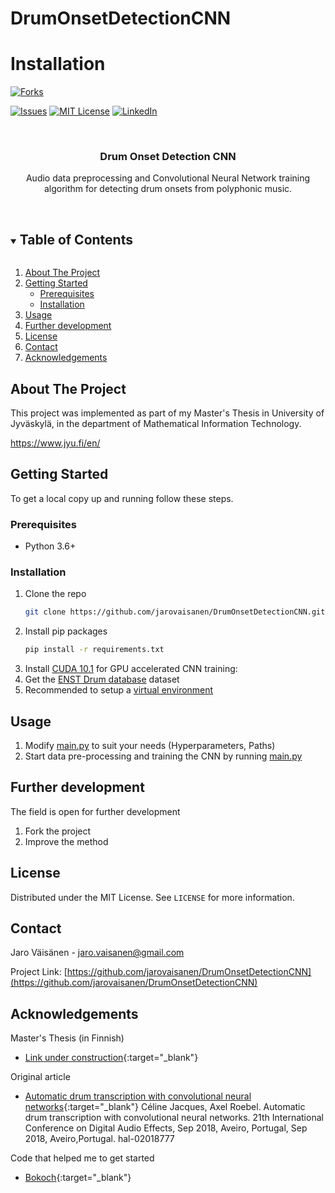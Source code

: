 # DrumOnsetDetectionCNN


# Installation

<!-- PROJECT SHIELDS -->
<!--
*** I'm using markdown "reference style" links for readability.
*** Reference links are enclosed in brackets [ ] instead of parentheses ( ).
*** See the bottom of this document for the declaration of the reference variables
*** for contributors-url, forks-url, etc. This is an optional, concise syntax you may use.
*** https://www.markdownguide.org/basic-syntax/#reference-style-links
-->
<!-- [![Contributors][contributors-shield]][contributors-url] -->
[![Forks][forks-shield]][forks-url]
<!-- [![Stargazers][stars-shield]][stars-url] -->
[![Issues][issues-shield]][issues-url]
[![MIT License][license-shield]][license-url]
[![LinkedIn][linkedin-shield]][linkedin-url]



<!-- PROJECT LOGO -->
<br />
<p align="center">
  <a href="https://github.com/jarovaisanen/DrumOnsetDetectionCNN">
    <!--img src="images/logo.png" alt="Logo" width="80" height="80"-->
  </a>

  <h3 align="center">Drum Onset Detection CNN</h3>

  <p align="center">
    Audio data preprocessing and Convolutional Neural Network training algorithm for detecting drum onsets from polyphonic music.
    <br />
    <br />
  </p>
</p>



<!-- TABLE OF CONTENTS -->
<details open="open">
  <summary><h2 style="display: inline-block">Table of Contents</h2></summary>
  <ol>
    <li>
      <a href="#about-the-project">About The Project</a>
    </li>
    <li>
      <a href="#getting-started">Getting Started</a>
      <ul>
        <li><a href="#prerequisites">Prerequisites</a></li>
        <li><a href="#installation">Installation</a></li>
      </ul>
    </li>
    <li><a href="#usage">Usage</a></li>
    <li><a href="#furtherdevelopment">Further development</a></li>
    <li><a href="#license">License</a></li>
    <li><a href="#contact">Contact</a></li>
    <li><a href="#acknowledgements">Acknowledgements</a></li>
  </ol>
</details>



<!-- ABOUT THE PROJECT -->
## About The Project

This project was implemented as part of my Master's Thesis in University of Jyväskylä,
in the department of Mathematical Information Technology.

https://www.jyu.fi/en/



<!-- GETTING STARTED -->
## Getting Started

To get a local copy up and running follow these steps.

### Prerequisites

* Python 3.6+


### Installation

1. Clone the repo
   ```sh
   git clone https://github.com/jarovaisanen/DrumOnsetDetectionCNN.git
   ```
2. Install pip packages
   ```sh
   pip install -r requirements.txt
   ```
3. Install <a href="https://developer.nvidia.com/cuda-10.1-download-archive-base" target="_blank">CUDA 10.1</a> for GPU accelerated CNN training:
4. Get the <a href="https://perso.telecom-paristech.fr/grichard/ENST-drums/" target="_blank">ENST Drum database</a> dataset
5. Recommended to setup a <a href="https://packaging.python.org/guides/installing-using-pip-and-virtual-environments/" target="_blank">virtual environment</a>



<!-- USAGE EXAMPLES -->
## Usage

<!--Use this space to show useful examples of how a project can be used. Additional screenshots, code examples and demos work well in this space. You may also link to more resources. -->
1. Modify
   [main.py](https://github.com/jarovaisanen/DrumOnsetDetectionCNN/blob/main/src/main.py)
  to suit your needs (Hyperparameters, Paths)
2. Start data pre-processing and training the CNN by running [main.py](https://github.com/jarovaisanen/DrumOnsetDetectionCNN/blob/main/src/main.py)




<!-- furtherdevelopment -->
## Further development

The field is open for further development

1. Fork the project
2. Improve the method



<!-- LICENSE -->
## License

Distributed under the MIT License. See `LICENSE` for more information.



<!-- CONTACT -->
## Contact

Jaro Väisänen - jaro.vaisanen@gmail.com

Project Link: [https://github.com/jarovaisanen/DrumOnsetDetectionCNN](https://github.com/jarovaisanen/DrumOnsetDetectionCNN)



<!-- ACKNOWLEDGEMENTS -->
## Acknowledgements

Master's Thesis (in Finnish)
* [Link under construction](https://www.jyu.fi/en/){:target="_blank"}

Original article
* [Automatic drum transcription with convolutional neural networks](https://hal.archives-ouvertes.fr/hal-02018777/file/DAFx2018_paper_59.pdf){:target="_blank"}
Céline Jacques, Axel Roebel. Automatic drum transcription with convolutional neural networks.
21th International Conference on Digital Audio Effects, Sep 2018, Aveiro, Portugal, Sep 2018, Aveiro,Portugal. hal-02018777

Code that helped me to get started
* [Bokoch](https://gitlab.at.ispras.ru/angara/uncaptcha/-/blob/master/dataset.py){:target="_blank"}





<!-- MARKDOWN LINKS & IMAGES -->
<!-- https://www.markdownguide.org/basic-syntax/#reference-style-links -->
<!-- [contributors-shield]: https://img.shields.io/github/contributors/jarovaisanen/DrumOnsetDetectionCNN.svg?style=for-the-badge
[contributors-url]: https://github.com/jarovaisanen/DrumOnsetDetectionCNN/graphs/contributors -->
[forks-shield]: https://img.shields.io/github/forks/jarovaisanen/DrumOnsetDetectionCNN.svg?style=for-the-badge
[forks-url]: https://github.com/jarovaisanen/DrumOnsetDetectionCNN/network/members
[stars-shield]: https://img.shields.io/github/stars/jarovaisanen/DrumOnsetDetectionCNN.svg?style=for-the-badge
[stars-url]: https://github.com/jarovaisanen/DrumOnsetDetectionCNN/stargazers
[issues-shield]: https://img.shields.io/github/issues/jarovaisanen/DrumOnsetDetectionCNN.svg?style=for-the-badge
[issues-url]: https://github.com/jarovaisanen/DrumOnsetDetectionCNN/issues
[license-shield]: https://img.shields.io/github/license/jarovaisanen/DrumOnsetDetectionCNN.svg?style=for-the-badge
[license-url]: https://github.com/jarovaisanen/DrumOnsetDetectionCNN/blob/main/LICENSE
[linkedin-shield]: https://img.shields.io/badge/-LinkedIn-black.svg?style=for-the-badge&logo=linkedin&colorB=555
[linkedin-url]: https://linkedin.com/in/jarovaisanen
